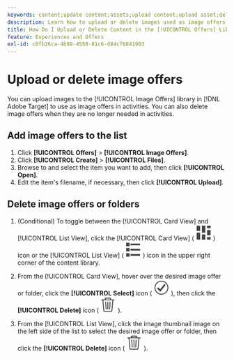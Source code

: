 ```yaml
---
keywords: content;update content;assets;upload content;upload asset;delete content
description: Learn how to upload or delete images used as image offers.
title: How Do I Upload or Delete Content in the [!UICONTROL Offers] Library?
feature: Experiences and Offers
exl-id: c0fb26ca-4b98-4558-81c6-d84cf6841903
---
```

# Upload or delete image offers 

You can upload images to the [!UICONTROL Image Offers] library in [!DNL Adobe Target] to use as image offers in activities. You can also delete image offers when they are no longer needed in activities.

## Add image offers to the list

1. Click **[!UICONTROL Offers]** > **[!UICONTROL Image Offers]**.
1. Click **[!UICONTROL Create]** > **[!UICONTROL Files]**.
1. Browse to and select the item you want to add, then click **[!UICONTROL Open]**.
1. Edit the item's filename, if necessary, then click **[!UICONTROL Upload]**.

## Delete image offers or folders

1. (Conditional) To toggle between the [!UICONTROL Card View] and [!UICONTROL List View], click the [!UICONTROL Card View] ( ![Card view icon](/help/main/assets/icons/ViewCard.svg) ) icon or the [!UICONTROL List View] ( ![List view icon](/help/main/assets/icons/ViewList.svg) ) icon in the upper right corner of the content library.

1. From the [!UICONTROL Card View], hover over the desired image offer or folder, click the **[!UICONTROL Select]** icon ( ![Select icon](/help/main/assets/icons/CheckmarkCircleOutline.svg) ), then click the **[!UICONTROL Delete]** icon ( ![Delete icon](/help/main/assets/icons/DeleteOutline.svg) ).

1. From the [!UICONTROL List View], click the image thumbnail image on the left side of the list to select the desired image offer or folder, then click the **[!UICONTROL Delete]** icon ( ![Delete icon](/help/main/assets/icons/DeleteOutline.svg) ).
